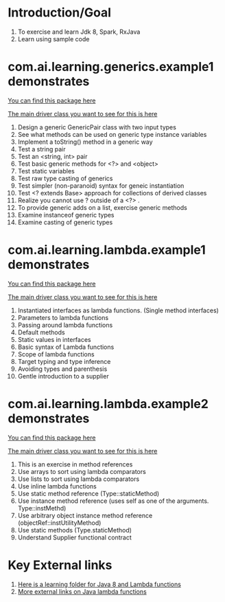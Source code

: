 # Introduction/Goal
1. To exercise and learn Jdk 8, Spark, RxJava
2. Learn using sample code


# com.ai.learning.generics.example1 demonstrates

[You can find this package here](/src/com/ai/learning/generics/example1)

[The main driver class you want to see for this is here](/src/com/ai/learning/generics/example1/Test.java)

1. Design a generic GenericPair class with two input types
2. See what methods can be used on generic type instance variables
3. Implement a toString() method in a generic way
4. Test a string pair
6. Test an <string, int> pair
7. Test basic generic methods for <?> and &lt;object&gt;
8. Test static variables
9. Test raw type casting of generics
10. Test simpler (non-paranoid) syntax for geneic instantiation
11. Test <? extends Base> approach for collections of derived classes
12. Realize you cannot use ? outside of a <?> . 
13. To provide generic adds on a list, exercise generic methods
14. Examine instanceof generic types
15. Examine casting of generic types

# com.ai.learning.lambda.example1 demonstrates

[You can find this package here](/src/com/ai/learning/lambda/example1)

[The main driver class you want to see for this is here](/src/com/ai/learning/lambda/example1/Test.java)
 
1. Instantiated interfaces as lambda functions. (Single method interfaces)
2. Parameters to lambda functions
3. Passing around lambda functions
4. Default methods
5. Static values in interfaces
6. Basic syntax of Lambda functions
7. Scope of lambda functions
8. Target typing and type inference
9. Avoiding types and parenthesis
10. Gentle introduction to a supplier

# com.ai.learning.lambda.example2 demonstrates

[You can find this package here](/src/com/ai/learning/lambda/example2)

[The main driver class you want to see for this is here](/src/com/ai/learning/lambda/example2/Test.java)

1. This is an exercise in method references
2. Use arrays to sort using lambda comparators
3. Use lists to sort using lambda comparators
4. Use inline lambda functions
5. Use static method reference (Type::staticMethod)
6. Use instance method reference (uses self as one of the arguments. Type::instMethd)
7. Use arbitrary object instance method reference (objectRef::instUtilityMethod) 
8. Use static methods (Type.staticMethod)
9. Understand Supplier functional contract

# Key External links

1. [Here is a learning folder for Java 8 and Lambda functions](http://www.satyakomatineni.com/akc/display?url=NotesIMPTitlesURL&ownerUserId=satya&folderId=389&order_by_format=news)
2. [More external links on Java lambda functions](http://www.satyakomatineni.com/item/5422)